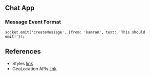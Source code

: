 ## Chat App

### Message Event Format
``` socket.emit('createMessage', {from: 'kamran', text: 'This should emit!'}); ```

## References
- Styles [link](https://gist.github.com/andrewjmead/4783dec59ba2d1e5bcf3e1c301c5858d)
- GeoLocation APIs [link](https://developer.mozilla.org/en-US/docs/Web/API/Geolocation/Using_geolocation)
